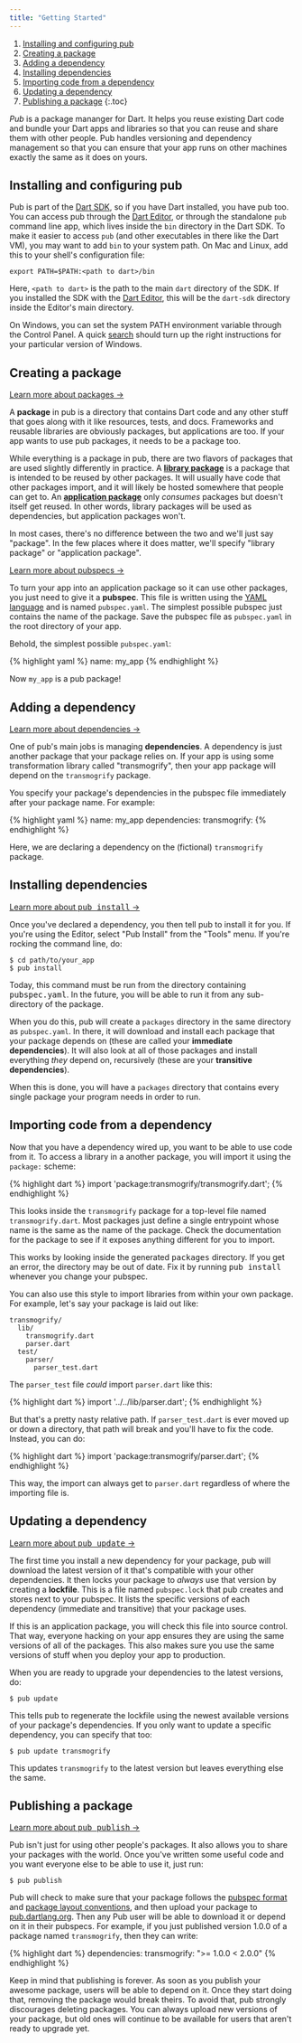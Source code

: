 ```yaml
---
title: "Getting Started"
---
```


1. [Installing and configuring pub](#installing-and-configuring-pub)
1. [Creating a package](#creating-a-package)
1. [Adding a dependency](#adding-a-dependency)
1. [Installing dependencies](#installing-dependencies)
1. [Importing code from a dependency](#importing-code-from-a-dependency)
1. [Updating a dependency](#updating-a-dependency)
1. [Publishing a package](#publishing-a-package)
{:.toc}

*Pub* is a package mananger for Dart. It helps you reuse existing Dart code
and bundle your Dart apps and libraries so that you can reuse and share them
with other people. Pub handles versioning and dependency management so that you
can ensure that your app runs on other machines exactly the same as it does on
yours.

## Installing and configuring pub

Pub is part of the [Dart SDK](http://dartlang.org/docs/sdk/), so if you have
Dart installed, you have pub too. You can access pub through the
[Dart Editor](http://www.dartlang.org/docs/editor/), or through the standalone
`pub` command line app, which lives inside the `bin` directory in the Dart SDK.
To make it easier to access `pub` (and other executables in there like the Dart
VM), you may want to add `bin` to your system path. On Mac and Linux, add this
to your shell's configuration file:

    export PATH=$PATH:<path to dart>/bin

Here, `<path to dart>` is the path to the main `dart` directory of the SDK. If
you installed the SDK with the
[Dart Editor](http://www.dartlang.org/docs/editor/#download), this will be the
`dart-sdk` directory inside the Editor's main directory.

On Windows, you can set the system PATH environment variable through the
Control Panel. A quick
[search](https://www.google.com/search?q=windows+set+environment+variable)
should turn up the right instructions for your particular version of Windows.

## Creating a package

<div class="learn-more">
  <a href="/doc/package-layout.html">
    Learn more about packages &rarr;
  </a>
</div>

A **package** in pub is a directory that contains Dart code and any other stuff
that goes along with it like resources, tests, and docs. Frameworks and
reusable libraries are obviously packages, but applications are too. If your
app wants to use pub packages, it needs to be a package too.

While everything is a package in pub, there are two flavors of packages that are
used slightly differently in practice. A [**library
package**](glossary.html#library-package) is a package that is intended to be
reused by other packages. It will usually have code that other packages import,
and it will likely be hosted somewhere that people can get to. An [**application
package**](glossary.html#application-package) only *consumes* packages but
doesn't itself get reused. In other words, library packages will be used as
dependencies, but application packages won't.

In most cases, there's no difference between the two and we'll just say
"package". In the few places where it does matter, we'll specify "library
package" or "application package".

<div class="learn-more">
  <a href="/doc/pubspec.html">
    Learn more about pubspecs &rarr;
  </a>
</div>

To turn your app into an application package so it can use other packages, you
just need to give it a **pubspec**. This file is written using the
[YAML language](http://yaml.org) and is named `pubspec.yaml`. The simplest
possible pubspec just contains the name of the package. Save the pubspec file as
`pubspec.yaml` in the root directory of your app.

Behold, the simplest possible `pubspec.yaml`:

{% highlight yaml %}
name: my_app
{% endhighlight %}

Now `my_app` is a pub package!

## Adding a dependency

<div class="learn-more">
  <a href="/doc/pubspec.html#dependencies">
    Learn more about dependencies &rarr;
  </a>
</div>

One of pub's main jobs is managing **dependencies**. A dependency is just
another package that your package relies on. If your app is using some
transformation library called "transmogrify", then your app package will depend
on the `transmogrify` package.

You specify your package's dependencies in the pubspec file immediately after
your package name. For example:

{% highlight yaml %}
name: my_app
dependencies:
  transmogrify:
{% endhighlight %}

Here, we are declaring a dependency on the (fictional) `transmogrify` package.

## Installing dependencies

<div class="learn-more">
  <a href="/doc/pub-install.html">
    Learn more about <tt>pub install</tt> &rarr;
  </a>
</div>

Once you've declared a dependency, you then tell pub to install it for you. If
you're using the Editor, select "Pub Install" from the "Tools" menu. If you're
rocking the command line, do:

    $ cd path/to/your_app
    $ pub install

<aside class="alert alert-warning">
Today, this command must be run from the directory containing
<tt>pubspec.yaml</tt>. In the future, you will be able to run it from any
sub-directory of the package.
</aside>

When you do this, pub will create a `packages` directory in the same directory
as `pubspec.yaml`. In there, it will download and install each package that
your package depends on (these are called your **immediate dependencies**). It
will also look at all of those packages and install everything *they* depend
on, recursively (these are your **transitive dependencies**).

When this is done, you will have a `packages` directory that contains every
single package your program needs in order to run.

## Importing code from a dependency

Now that you have a dependency wired up, you want to be able to use code from
it. To access a library in a another package, you will import it using the
`package:` scheme:

{% highlight dart %}
import 'package:transmogrify/transmogrify.dart';
{% endhighlight %}

This looks inside the `transmogrify` package for a top-level file named
`transmogrify.dart`. Most packages just define a single entrypoint whose name
is the same as the name of the package. Check the documentation for the package
to see if it exposes anything different for you to import.

<aside class="alert alert-info">
This works by looking inside the generated <tt>packages</tt> directory. If you
get an error, the directory may be out of date. Fix it by running
<tt>pub install</tt> whenever you change your pubspec.
</aside>

You can also use this style to import libraries from within your own package.
For example, let's say your package is laid out like:

    transmogrify/
      lib/
        transmogrify.dart
        parser.dart
      test/
        parser/
          parser_test.dart

The `parser_test` file *could* import `parser.dart` like this:

{% highlight dart %}
import '../../lib/parser.dart';
{% endhighlight %}

But that's a pretty nasty relative path. If `parser_test.dart` is ever moved
up or down a directory, that path will break and you'll have to fix the code.
Instead, you can do:

{% highlight dart %}
import 'package:transmogrify/parser.dart';
{% endhighlight %}

This way, the import can always get to `parser.dart` regardless of where the
importing file is.

<!-- TODO(rnystrom): Enable this when that doc exists.
<div class="learn-more">
  <a href="/doc/package-scheme.html">
  Learn more about the <tt>package:</tt> scheme
    <i class="icon-hand-right icon-white">&nbsp;</i>
  </a>
</div>
-->

## Updating a dependency

<div class="learn-more">
  <a href="/doc/pub-update.html">
  Learn more about <tt>pub update</tt> &rarr;
  </a>
</div>

The first time you install a new dependency for your package, pub will download
the latest version of it that's compatible with your other dependencies. It
then locks your package to *always* use that version by creating a **lockfile**.
This is a file named `pubspec.lock` that pub creates and stores next to your
pubspec. It lists the specific versions of each dependency (immediate and
transitive) that your package uses.

If this is an application package, you will check this file into source control.
That way, everyone hacking on your app ensures they are using the same versions
of all of the packages. This also makes sure you use the same versions of stuff
when you deploy your app to production.

When you are ready to upgrade your dependencies to the latest versions, do:

    $ pub update

This tells pub to regenerate the lockfile using the newest available versions of
your package's dependencies. If you only want to update a specific dependency,
you can specify that too:

    $ pub update transmogrify

This updates `transmogrify` to the latest version but leaves everything else the
same.

## Publishing a package

<div class="learn-more">
  <a href="/doc/pub-lish.html">
  Learn more about <tt>pub publish</tt> &rarr;
  </a>
</div>

Pub isn't just for using other people's packages. It also allows you to share
your packages with the world. Once you've written some useful code and you want
everyone else to be able to use it, just run:

    $ pub publish

Pub will check to make sure that your package follows the [pubspec
format](pubspec.html) and [package layout conventions](package-layout.html), and
then upload your package to [pub.dartlang.org](http://pub.dartlang.org). Then
any Pub user will be able to download it or depend on it in their pubspecs. For
example, if you just published version 1.0.0 of a package named `transmogrify`,
then they can write:

{% highlight dart %}
dependencies:
  transmogrify: ">= 1.0.0 < 2.0.0"
{% endhighlight %}

Keep in mind that publishing is forever. As soon as you publish your awesome
package, users will be able to depend on it. Once they start doing that,
removing the package would break theirs. To avoid that, pub strongly discourages
deleting packages. You can always upload new versions of your package, but old
ones will continue to be available for users that aren't ready to upgrade yet.
